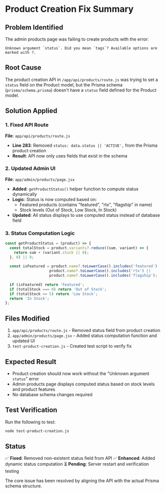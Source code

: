 # Product Creation Fix Summary

## Problem Identified
The admin products page was failing to create products with the error:
```
Unknown argument `status`. Did you mean `tags`? Available options are marked with ?.
```

## Root Cause
The product creation API in `/app/api/products/route.js` was trying to set a `status` field on the Product model, but the Prisma schema (`prisma/schema.prisma`) doesn't have a `status` field defined for the Product model.

## Solution Applied

### 1. Fixed API Route
**File**: `app/api/products/route.js`
- **Line 283**: Removed `status: data.status || 'ACTIVE',` from the Prisma product creation
- **Result**: API now only uses fields that exist in the schema

### 2. Updated Admin UI
**File**: `app/admin/products/page.jsx`
- **Added**: `getProductStatus()` helper function to compute status dynamically
- **Logic**: Status is now computed based on:
  - Featured products (contains "featured", "rtx", "flagship" in name)
  - Stock levels (Out of Stock, Low Stock, In Stock)
- **Updated**: All status displays to use computed status instead of database field

### 3. Status Computation Logic
```javascript
const getProductStatus = (product) => {
  const totalStock = product.variants?.reduce((sum, variant) => {
    return sum + (variant.stock || 0);
  }, 0) || 0;
  
  const isFeatured = product.name?.toLowerCase().includes('featured') || 
                    product.name?.toLowerCase().includes('rtx') ||
                    product.name?.toLowerCase().includes('flagship');
  
  if (isFeatured) return 'Featured';
  if (totalStock === 0) return 'Out of Stock';
  if (totalStock <= 5) return 'Low Stock';
  return 'In Stock';
};
```

## Files Modified
1. `app/api/products/route.js` - Removed status field from product creation
2. `app/admin/products/page.jsx` - Added status computation function and updated UI
3. `test-product-creation.js` - Created test script to verify fix

## Expected Result
- Product creation should now work without the "Unknown argument `status`" error
- Admin products page displays computed status based on stock levels and product features
- No database schema changes required

## Test Verification
Run the following to test:
```bash
node test-product-creation.js
```

## Status
✅ **Fixed**: Removed non-existent status field from API
✅ **Enhanced**: Added dynamic status computation
⏳ **Pending**: Server restart and verification testing

The core issue has been resolved by aligning the API with the actual Prisma schema structure.
